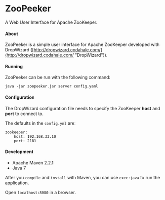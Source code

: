 ZooPeeker
=========

A Web User Interface for Apache ZooKeeper.

#### About
ZooPeeker is a simple user interface for Apache ZooKeeper developed with DropWizard ([http://dropwizard.codahale.com/](http://dropwizard.codahale.com/ "DropWizard")).

#### Running
ZooPeeker can be run with the following command:

    java -jar zoopeeker.jar server config.yaml

#### Configuration
The DropWizard configuration file needs to specify the ZooKeeper **host** and **port** to connect to.

The defaults in the `config.yml` are:

    zookeeper:
		host: 192.168.33.10
    	port: 2181


#### Development

* Apache Maven 2.2.1
* Java 7

After you `compile` and `install` with Maven, you can use `exec:java` to run the application.

Open `localhost:8080` in a browser.
